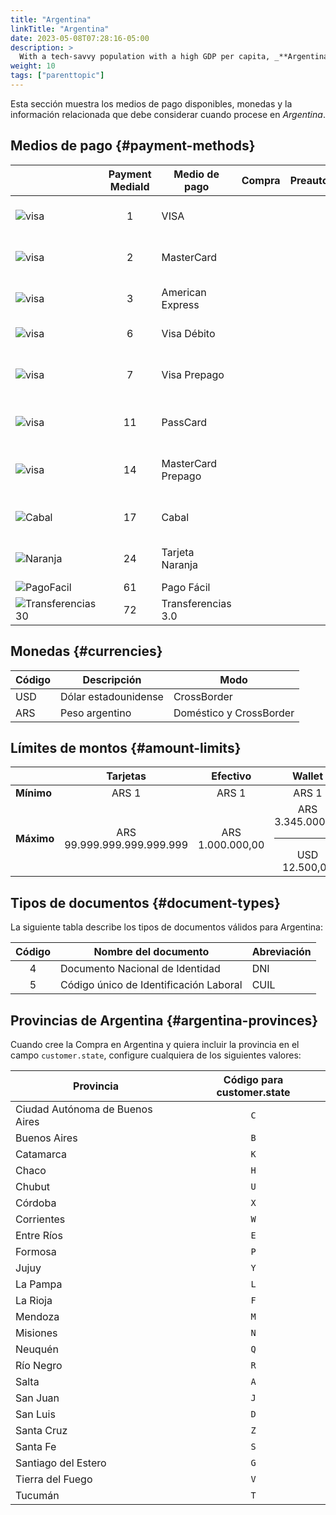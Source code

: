 ```yaml
---
title: "Argentina"
linkTitle: "Argentina"
date: 2023-05-08T07:28:16-05:00
description: >
  With a tech-savvy population with a high GDP per capita, _**Argentina**_ offers an immense opportunity for global merchants despite regulatory restrictions.
weight: 10
tags: ["parenttopic"]
---
```


Esta sección muestra  los medios de pago disponibles, monedas y la información relacionada que debe considerar cuando procese en _Argentina_.

## Medios de pago {#payment-methods}

| | Payment MediaId | Medio de pago | Compra | Preautorización | Reembolso total | Reembolso parcial | Tipo | Flujo |
|-----|:---:|---|:---:|:---:|:---:|:---:|-----|-----|
| <img src="https://s3.amazonaws.com/gateway.test.bamboopayment.com/payment-method-logos/Visa_CreditCard.png" alt="visa" style="" /> | 1 | VISA | <img src="/assets/check_mark_64.png" width="15px"/> | <img src="/assets/x_mark_64.png" width="15px"/> | <img src="/assets/x_mark_64.png" width="15px"/> | <img src="/assets/x_mark_64.png" width="15px"/> | Tarjeta de crédito | API |
| <img src="https://s3.amazonaws.com/gateway.test.bamboopayment.com/payment-method-logos/MasterCard_CreditCard.png" alt="visa" style="" /> | 2 | MasterCard | <img src="/assets/check_mark_64.png" width="15px"/> | <img src="/assets/x_mark_64.png" width="15px"/> | <img src="/assets/x_mark_64.png" width="15px"/> | <img src="/assets/x_mark_64.png" width="15px"/> | Tarjeta de crédito | API |
| <img src="https://s3.amazonaws.com/gateway.test.bamboopayment.com/payment-method-logos/AmericanExpress_CreditCard.png" alt="visa" style="" /> | 3 | American Express | <img src="/assets/check_mark_64.png" width="15px"/> | <img src="/assets/x_mark_64.png" width="15px"/> | <img src="/assets/x_mark_64.png" width="15px"/> | <img src="/assets/x_mark_64.png" width="15px"/> | Tarjeta de crédito | API |
| <img src="https://s3.amazonaws.com/gateway.test.bamboopayment.com/payment-method-logos/Visa_CreditCard.png" alt="visa" style="" /> | 6 | Visa Débito | <img src="/assets/check_mark_64.png" width="15px"/> | <img src="/assets/x_mark_64.png" width="15px"/> | <img src="/assets/x_mark_64.png" width="15px"/> | <img src="/assets/x_mark_64.png" width="15px"/> | Tarjeta Débito | API |
| <img src="https://s3.amazonaws.com/gateway.test.bamboopayment.com/payment-method-logos/Visa_CreditCard.png" alt="visa" style="" /> | 7 | Visa Prepago | <img src="/assets/check_mark_64.png" width="15px"/> | <img src="/assets/x_mark_64.png" width="15px"/> | <img src="/assets/x_mark_64.png" width="15px"/> | <img src="/assets/x_mark_64.png" width="15px"/> | Tarjeta de crédito prepago | API |
| <img src="https://s3.amazonaws.com/gateway.test.bamboopayment.com/payment-method-logos/11_passcard_3.png" alt="visa" style="" /> | 11 | PassCard | <img src="/assets/check_mark_64.png" width="15px"/> | <img src="/assets/x_mark_64.png" width="15px"/> | <img src="/assets/x_mark_64.png" width="15px"/> | <img src="/assets/x_mark_64.png" width="15px"/> | Tarjeta de crédito | API |
| <img src="https://s3.amazonaws.com/gateway.test.bamboopayment.com/payment-method-logos/MasterCard_CreditCard.png" alt="visa" style="" /> | 14 | MasterCard Prepago | <img src="/assets/check_mark_64.png" width="15px"/> | <img src="/assets/x_mark_64.png" width="15px"/> | <img src="/assets/x_mark_64.png" width="15px"/> | <img src="/assets/x_mark_64.png" width="15px"/> | Tarjeta de crédito prepago | API |
| <img src="https://s3.amazonaws.com/gateway.test.bamboopayment.com/payment-method-logos/17_cabal.png" alt="Cabal" style="" /> | 17 | Cabal | <img src="/assets/check_mark_64.png" width="15px"/> | <img src="/assets/x_mark_64.png" width="15px"/> | <img src="/assets/x_mark_64.png" width="15px"/> | <img src="/assets/x_mark_64.png" width="15px"/> | Tarjeta de crédito | API |
| <img src="https://s3.amazonaws.com/gateway.test.bamboopayment.com/payment-method-logos/TarjetaNaranja_CreditCard.png" alt="Naranja" style="" /> | 24 | Tarjeta Naranja | <img src="/assets/check_mark_64.png" width="15px"/> | <img src="/assets/x_mark_64.png" width="15px"/> | <img src="/assets/x_mark_64.png" width="15px"/> | <img src="/assets/x_mark_64.png" width="15px"/> | Tarjeta de crédito | API |
| <img src="https://s3.amazonaws.com/gateway.test.bamboopayment.com/payment-method-logos/PagoFacil_PhysicalNetwork.png" alt="PagoFacil" style="" />| 61 | Pago Fácil | <img src="/assets/check_mark_64.png" width="15px"/> | <img src="/assets/x_mark_64.png" width="15px"/> | <img src="/assets/x_mark_64.png" width="15px"/> | <img src="/assets/x_mark_64.png" width="15px"/> | Efectivo | API |
| <img src="https://s3.amazonaws.com/gateway.test.bamboopayment.com/payment-method-logos/Transferencias_3_0_BankTransfer.png" alt="Transferencias30" style="" />| 72 | Transferencias 3.0 | <img src="/assets/check_mark_64.png" width="15px"/> | <img src="/assets/x_mark_64.png" width="15px"/> | <img src="/assets/x_mark_64.png" width="15px"/> | <img src="/assets/x_mark_64.png" width="15px"/> | Wallet | API |

## Monedas {#currencies}

| Código | Descripción        | Modo                    |
|------|----------------------|-------------------------|
| USD  | Dólar estadounidense | CrossBorder             |
| ARS  | Peso argentino       | Doméstico y CrossBorder |

## Límites de montos {#amount-limits}

|  | Tarjetas | Efectivo | Wallet |
|---|:---:|:---:|:---:|
| **Mínimo** | ARS 1 | ARS 1 | ARS 1 |
| **Máximo** | ARS 99.999.999.999.999.999 | ARS 1.000.000,00 | ARS 3.345.000,00<hr>USD 12.500,00 |

## Tipos de documentos {#document-types}
La siguiente tabla describe los tipos de documentos válidos para Argentina:

| Código | Nombre del documento                   | Abreviación |
|:------:|----------------------------------------|--------------|
| 4      | Documento Nacional de Identidad        | DNI          |
| 5      | Código único de Identificación Laboral | CUIL         |

## Provincias de Argentina {#argentina-provinces}
Cuando cree la Compra en Argentina y quiera incluir la provincia en el campo `customer.state`, configure cualquiera de los siguientes valores:

<div id="shortTable"></div>

| Provincia | Código para **customer.state** |
|---|:-:|
| Ciudad Autónoma de Buenos Aires | `C` |
| Buenos Aires | `B` |
| Catamarca | `K` |
| Chaco | `H` |
| Chubut | `U` |
| Córdoba | `X` |
| Corrientes | `W` |
| Entre Ríos | `E` |
| Formosa | `P` |
| Jujuy | `Y` |
| La Pampa | `L` |
| La Rioja | `F` |
| Mendoza | `M` |
| Misiones | `N` |
| Neuquén | `Q` |
| Río Negro | `R` |
| Salta | `A` |
| San Juan | `J` |
| San Luis | `D` |
| Santa Cruz | `Z` |
| Santa Fe | `S` |
| Santiago del Estero | `G` |
| Tierra del Fuego | `V` |
| Tucumán | `T` |